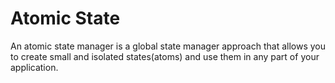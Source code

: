 # Atomic State

An atomic state manager is a global state manager approach that allows you to create small and isolated states(atoms) and use them in any part of your application.

